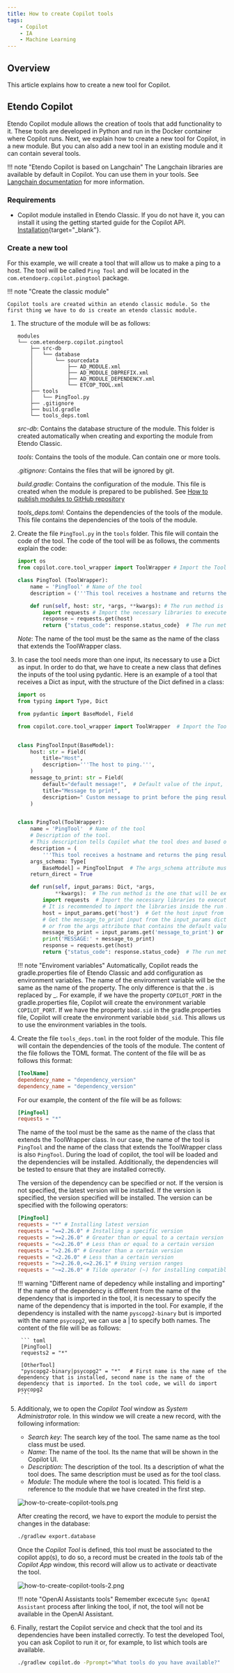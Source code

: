 ```yaml
---
title: How to create Copilot tools
tags:
    - Copilot
    - IA
    - Machine Learning
---
```

## Overview
This article explains how to create a new tool for Copilot.

## Etendo Copilot

Etendo Copilot module allows the creation of tools that add functionality to it. These tools are developed in Python and run in the Docker container where Copilot runs. Next, we explain how to create a new tool for Copilot, in a new module. But you can also add a new tool in an existing module and it can contain several tools.

!!! note "Etendo Copilot is based on Langchain"
    The Langchain libraries are available by default in Copilot. You can use them in your tools. See [Langchain documentation](https://python.langchain.com/) for more information.

### Requirements
- Copilot module installed in Etendo Classic. If you do not have it, you can install it using the getting started guide for the Copilot API. [Installation](/developer-guide/etendo-copilot/installation/){target="_blank"}.

### Create a new tool
For this example, we will create a tool that will allow us to make a ping to a host. The tool will be called `Ping Tool` and will be located in the `com.etendoerp.copilot.pingtool` package.

!!! note "Create the classic module"
    
    Copilot tools are created within an etendo classic module. So the first thing we have to do is create an etendo classic module. 

1. The structure of the module will be as follows:

    ``` 
    modules
    └── com.etendoerp.copilot.pingtool
        ├── src-db 
        │   └── database
        │       └── sourcedata
        │           ├── AD_MODULE.xml
        │           ├── AD_MODULE_DBPREFIX.xml
        │           ├── AD_MODULE_DEPENDENCY.xml
        │           └── ETCOP_TOOL.xml
        ├── tools 
        │   └── PingTool.py
        ├── .gitignore
        ├── build.gradle
        └── tools_deps.toml
    ```
    *src-db*: Contains the database structure of the module. This folder is created automatically when creating and exporting the module from Etendo Classic.
   
    *tools*: Contains the tools of the module. Can contain one or more tools.
    
    *.gitignore*: Contains the files that will be ignored by git.
   
    *build.gradle*: Contains the configuration of the module. This file is created when the module is prepared to be published. See 
    [How to publish modules to GitHub repository](/developer-guide/etendo-classic/how-to-guides/how-to-publish-modules-to-github-repository/)
    
   
    *tools_deps.toml*: Contains the dependencies of the tools of the module. This file contains the dependencies of the tools of the module.


2. Create the file `PingTool.py` in the `tools` folder. This file will contain the code of the tool. The code of the tool will be as follows, the comments explain the code:

    ```python title="PingTool.py"
    import os
    from copilot.core.tool_wrapper import ToolWrapper # Import the ToolWrapper class from the copilot.core.tool_wrapper module. This class is the one that must be extended to create a new tool.

    class PingTool (ToolWrapper):
        name = 'PingTool' # Name of the tool
        description = ('''This tool receives a hostname and returns the ping result.''') # Description of the tool. This description tells Copilot what the tool does and based on this description it will decide if this tool will solve the user's request.

        def run(self, host: str, *args, **kwargs): # The run method is the one that will be executed when the tool is executed. The inputs of the method are the inputs of the tool.
            import requests # Import the necessary libraries to execute the tool. It is recommended to import the libraries inside the run method to avoid conflicts with other tools.
            response = requests.get(host)
            return {"status_code": response.status_code}  # The run method must return a dictionary with the outputs of the tool.
    ``` 
    *Note*: The name of the tool must be the same as the name of the class that extends the ToolWrapper class.

3. In case the tool needs more than one input, its necessary to use a Dict as input. In order to do that, we have to create a new class that defines the inputs of the tool using pydantic. Here is an example of a tool that receives a Dict as input, with the structure of the Dict defined in a class:

    ```python title="PingTool.py"
    import os
    from typing import Type, Dict

    from pydantic import BaseModel, Field

    from copilot.core.tool_wrapper import ToolWrapper  # Import the ToolWrapper class from the copilot.core.tool_wrapper module. This class is the one that must be extended to create a new tool.


    class PingToolInput(BaseModel):
        host: str = Field(
            title="Host",
            description='''The host to ping.''',
        )
        message_to_print: str = Field(
            default="default message!",  # Default value of the input, if there is no default value, the input is mandatory.
            title="Message to print",
            description=" Custom message to print before the ping result.",
        )


    class PingTool(ToolWrapper):
        name = 'PingTool'  # Name of the tool
        # Description of the tool.
        # This description tells Copilot what the tool does and based on this description it will decide if this tool will solve the user's request.
        description = (
            '''This tool receives a hostname and returns the ping result.''')
        args_schema: Type[
            BaseModel] = PingToolInput  # The args_schema attribute must be a Pydantic model that defines the inputs of the tool.
        return_direct = True

        def run(self, input_params: Dict, *args,
                **kwargs):  # The run method is the one that will be executed when the tool is executed.
            import requests  # Import the necessary libraries to execute the tool.
            # It is recommended to import the libraries inside the run method to avoid conflicts with other tools.
            host = input_params.get('host')  # Get the host input from the input_params dictionary.
            # Get the message_to_print input from the input_params dictionary
            # or from the args attribute that contains the default values of the inputs.
            message_to_print = input_params.get('message_to_print') or self.args.get('message_to_print').get('default')
            print('MESSAGE:' + message_to_print)
            response = requests.get(host)
            return {"status_code": response.status_code}  # The run method must return a dictionary with the outputs of the tool.
    ```
    !!! note "Enviroment variables"
        Automatically, Copilot reads the gradle.properties file of Etendo Classic and add configuration as environment variables. The name of the environment variable will be the same as the name of the property. The only difference is that the . is replaced by _. For example, if we have the property `COPILOT_PORT` in the gradle.properties file, Copilot will create the environment variable `COPILOT_PORT`. If we have the property `bbdd.sid` in the gradle.properties file, Copilot will create the environment variable `bbdd_sid`.
         This allows us to use the environment variables in the tools. 
        

4. Create the file `tools_deps.toml` in the root folder of the module. This file will contain the dependencies of the tools of the module. The content of the file follows the TOML format. The content of the file will be as follows this format:

    ``` toml
    [ToolName]
    dependency_name = "dependency_version"
    dependency_name = "dependency_version"
    ```
    For our example, the content of the file will be as follows:

    ``` toml
    [PingTool]
    requests = "*"
    ```
    The name of the tool must be the same as the name of the class that extends the ToolWrapper class. In our case, the name of the tool is `PingTool` and the name of the class that extends the ToolWrapper class is also `PingTool`. During the load of copilot, the tool will be loaded and the dependencies will be installed. Additionally, the dependencies will be tested to ensure that they are installed correctly.

    The version of the dependency can be specified or not. If the version is not specified, the latest version will be installed. If the version is specified, the version specified will be installed. The version can be specified with the following operators:
    ``` toml
    [PingTool]
    requests = "*" # Installing latest version
    requests = "==2.26.0" # Installing a specific version
    requests = ">=2.26.0" # Greater than or equal to a certain version
    requests = "<=2.26.0" # Less than or equal to a certain version
    requests = ">2.26.0" # Greater than a certain version
    requests = "<2.26.0" # Less than a certain version
    requests = ">=2.26.0,<=2.26.1" # Using version ranges
    requests = "~=2.26.0" # Tilde operator (~) for installing compatible versions
    
    ```


    !!! warning "Different name of depedency while installing and importing"
        If the name of the dependency is different from the name of the dependency that is imported in the tool, it is necessary to specify the name of the dependency that is imported in the tool. For example, if the dependency is installed with the name `pyscopg2-binary` but is imported with the name `psycopg2`, we can use a | to specify both names. The content of the file will be as follows:


        ``` toml
        [PingTool]
        requests2 = "*" 

        [OtherTool]
        "pyscopg2-binary|psycopg2" = "*"   # First name is the name of the dependency that is installed, second name is the name of the dependency that is imported. In the tool code, we will do import psycopg2
        ```

5. Additionaly, we to open the *Copilot Tool* window as *System Administrator* role. In this window we will create a new record, with the following information:

    - *Search key*: The search key of the tool. The same name as the tool class must be used.
    - *Name*: The name of the tool. Its the name that will be shown in the Copilot UI.
    - *Description*: The description of the tool. Its a description of what the tool does. The same description must be used as for the tool class.
    - *Module*: The module where the tool is located. This field is a reference to the module that we have created in the first step.

    ![how-to-create-copilot-tools.png](../..//assets/developer-guide/etendo-copilot/how-to-create-copilot-tools.png)

    After creating the record, we have to export the module to persist the changes in the database:
    ```bash title="Terminal"
    ./gradlew export.database
    ```
    Once the *Copilot Tool* is defined, this tool must be associated to the copilot app(s), to do so, a record must be created in the *tools* tab of the *Copilot App* window, this record will allow us to activate or deactivate the tool.

    ![how-to-create-copilot-tools-2.png](../..//assets/developer-guide/etendo-copilot/how-to-create-copilot-tools-2.png)

    !!! note "OpenAI Assistants tools"
        Remember excecute `Sync OpenAI Assistant` process after linking the tool, if not, the tool will not be available in the OpenAI Assistant.

6. Finally, restart the Copilot service and check that the tool and its dependencies have been installed correctly. 
To test the developed Tool, you can ask Copilot to run it or, for example, to list which tools are available.

    ``` bash title="Terminal"
    ./gradlew copilot.do -Pprompt="What tools do you have available?"
    ```

